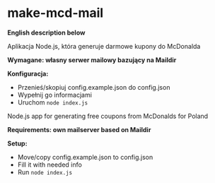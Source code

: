 # make-mcd-mail

**English description below**

Aplikacja Node.js, która generuje darmowe kupony do McDonalda

**Wymagane: własny serwer mailowy bazujący na Maildir**

**Konfiguracja:**
- Przenieś/skopiuj config.example.json do config.json
- Wypełnij go informacjami
- Uruchom `node index.js`


Node.js app for generating free coupons from McDonalds for Poland

**Requirements: own mailserver based on Maildir**

**Setup:**
- Move/copy config.example.json to config.json
- Fill it with needed info
- Run `node index.js`